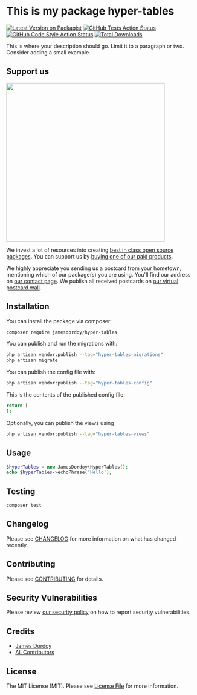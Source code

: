 # This is my package hyper-tables

[![Latest Version on Packagist](https://img.shields.io/packagist/v//hyper-tables.svg?style=flat-square)](https://packagist.org/packages//hyper-tables)
[![GitHub Tests Action Status](https://img.shields.io/github/actions/workflow/status//hyper-tables/run-tests.yml?branch=main&label=tests&style=flat-square)](https://github.com//hyper-tables/actions?query=workflow%3Arun-tests+branch%3Amain)
[![GitHub Code Style Action Status](https://img.shields.io/github/actions/workflow/status//hyper-tables/fix-php-code-style-issues.yml?branch=main&label=code%20style&style=flat-square)](https://github.com//hyper-tables/actions?query=workflow%3A"Fix+PHP+code+style+issues"+branch%3Amain)
[![Total Downloads](https://img.shields.io/packagist/dt//hyper-tables.svg?style=flat-square)](https://packagist.org/packages//hyper-tables)

This is where your description should go. Limit it to a paragraph or two. Consider adding a small example.

## Support us

[<img src="https://github-ads.s3.eu-central-1.amazonaws.com/hyper-tables.jpg?t=1" width="419px" />](https://spatie.be/github-ad-click/hyper-tables)

We invest a lot of resources into creating [best in class open source packages](https://spatie.be/open-source). You can support us by [buying one of our paid products](https://spatie.be/open-source/support-us).

We highly appreciate you sending us a postcard from your hometown, mentioning which of our package(s) you are using. You'll find our address on [our contact page](https://spatie.be/about-us). We publish all received postcards on [our virtual postcard wall](https://spatie.be/open-source/postcards).

## Installation

You can install the package via composer:

```bash
composer require jamesdordoy/hyper-tables
```

You can publish and run the migrations with:

```bash
php artisan vendor:publish --tag="hyper-tables-migrations"
php artisan migrate
```

You can publish the config file with:

```bash
php artisan vendor:publish --tag="hyper-tables-config"
```

This is the contents of the published config file:

```php
return [
];
```

Optionally, you can publish the views using

```bash
php artisan vendor:publish --tag="hyper-tables-views"
```

## Usage

```php
$hyperTables = new JamesDordoy\HyperTables();
echo $hyperTables->echoPhrase('Hello');
```

## Testing

```bash
composer test
```

## Changelog

Please see [CHANGELOG](CHANGELOG.md) for more information on what has changed recently.

## Contributing

Please see [CONTRIBUTING](CONTRIBUTING.md) for details.

## Security Vulnerabilities

Please review [our security policy](../../security/policy) on how to report security vulnerabilities.

## Credits

- [James Dordoy](https://github.com/)
- [All Contributors](../../contributors)

## License

The MIT License (MIT). Please see [License File](LICENSE.md) for more information.
